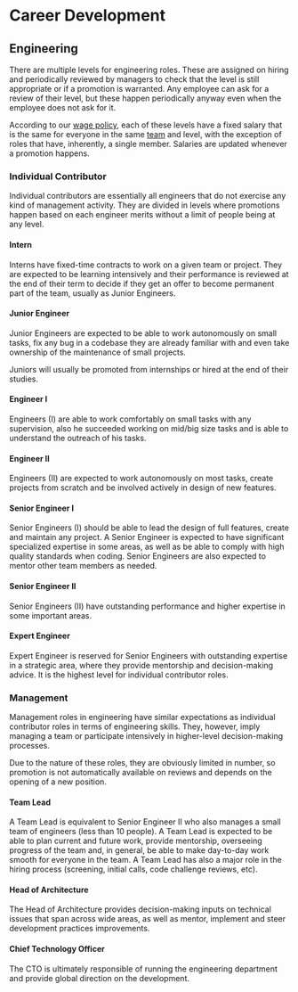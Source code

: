 # Career Development

## Engineering

There are multiple levels for engineering roles. These are assigned on hiring
and periodically reviewed by managers to check that the level is still
appropriate or if a promotion is warranted. Any employee can ask for a review of
their level, but these happen periodically anyway even when the employee does
not ask for it.

According to our [wage policy](wage_policy.md), each of these levels have a
fixed salary that is the same for everyone in the same
[team](engineering-teams.md) and level, with the exception of roles that have,
inherently, a single member. Salaries are updated whenever a promotion happens.

### Individual Contributor

Individual contributors are essentially all engineers that do not exercise any
kind of management activity. They are divided in levels where promotions happen
based on each engineer merits without a limit of people being at any level.

#### Intern

Interns have fixed-time contracts to work on a given team or project. They are
expected to be learning intensively and their performance is reviewed at the end
of their term to decide if they get an offer to become permanent part of the
team, usually as Junior Engineers.

#### Junior Engineer

Junior Engineers are expected to be able to work autonomously on small tasks,
fix any bug in a codebase they are already familiar with and even take ownership
of the maintenance of small projects.

Juniors will usually be promoted from internships or hired at the end of their studies.

#### Engineer I

Engineers (I) are able to work comfortably on small tasks with any supervision, also he
succeeded working on mid/big size tasks and is able to understand the outreach of his
tasks.

#### Engineer II

Engineers (II) are expected to work autonomously on most tasks, create projects from
scratch and be involved actively in design of new features.

#### Senior Engineer I

Senior Engineers (I) should be able to lead the design of full features, create
and maintain any project. A Senior Engineer is expected to have significant
specialized expertise in some areas, as well as be able to comply with high
quality standards when coding. Senior Engineers are also expected to mentor
other team members as needed.

#### Senior Engineer II

Senior Engineers (II) have outstanding performance and higher expertise in some important areas.

#### Expert Engineer

Expert Engineer is reserved for Senior Engineers with outstanding expertise in a
strategic area, where they provide mentorship and decision-making advice. It is
the highest level for individual contributor roles.

### Management

Management roles in engineering have similar expectations as individual
contributor roles in terms of engineering skills. They, however, imply managing
a team or participate intensively in higher-level decision-making processes.

Due to the nature of these roles, they are obviously limited in number, so
promotion is not automatically available on reviews and depends on the opening
of a new position.

#### Team Lead

A Team Lead is equivalent to Senior Engineer II who also manages a small team of
engineers (less than 10 people). A Team Lead is expected to be able to plan
current and future work, provide mentorship, overseeing progress of the team
and, in general, be able to make day-to-day work smooth for everyone in the team. A Team Lead has also a major role in the hiring process (screening, initial calls, code challenge reviews, etc).

#### Head of Architecture

The Head of Architecture provides decision-making inputs on technical issues
that span across wide areas, as well as mentor, implement and steer development
practices improvements.

#### Chief Technology Officer

The CTO is ultimately responsible of running the engineering department and
provide global direction on the development.
